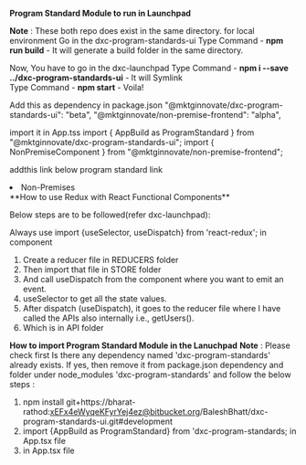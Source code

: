 **Program Standard Module to run in Launchpad**

**Note** : These both repo does exist in the same directory.
for local environment
Go in the dxc-program-standards-ui
Type Command - **npm run build** - It will generate a build folder in the same directory.

Now, You have to go in the dxc-launchpad
Type Command - **npm i --save ../dxc-program-standards-ui** - It will Symlink  
Type Command - **npm start** - Voila!

Add this as dependency in package.json
"@mktginnovate/dxc-program-standards-ui": "beta",
"@mktginnovate/non-premise-frontend": "alpha",

import it in App.tss
import { AppBuild as ProgramStandard } from "@mktginnovate/dxc-program-standards-ui";
import { NonPremiseComponent } from "@mktginnovate/non-premise-frontend";

<Route
                    exact
                    path="/planning/non-premise"
                    component={NonPremiseComponent}
                  />

addthis link below program standard link
<NavLink exact to="/planning/non-premise">

<li className={classes.planningMenusActiveList}>Non-Premises</li>
</NavLink>
**How to use Redux with React Functional Components**

Below steps are to be followed(refer dxc-launchpad):

Always use
import {useSelector, useDispatch} from 'react-redux';
in component

1. Create a reducer file in REDUCERS folder
2. Then import that file in STORE folder
3. And call useDispatch from the component where you want to emit an event.
4. useSelector to get all the state values.
5. After dispatch (useDispatch), it goes to the reducer file
   where I have called the APIs also internally i.e., getUsers().
6. Which is in API folder

**How to import Program Standard Module in the Lanuchpad**
**Note** : Please check first Is there any dependency named 'dxc-program-standards' already exists. If yes, then remove it from package.json dependency and folder under node_modules 'dxc-program-standards' and follow the below steps :

1. npm install git+https://bharat-rathod:xEFx4eWyqeKFyrYej4ez@bitbucket.org/BaleshBhatt/dxc-program-standards-ui.git#development
2. import {AppBuild as ProgramStandard} from 'dxc-program-standards; in App.tsx file
3. <Route exact path="/planning/program-standard" component={ProgramStandard} /> in App.tsx file
